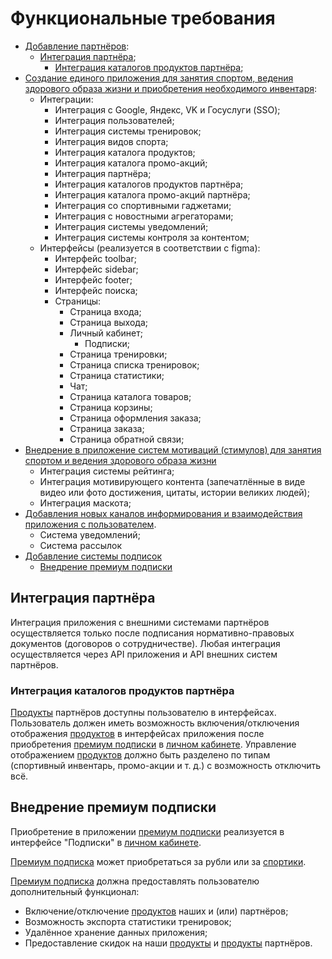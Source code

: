# Функциональные требования

- [Добавление партнёров](001_Бизнес-требование.md#добавление-партнёров):
  - [Интеграция партнёра](#интеграция-партнёра);
    - [Интеграция каталогов продуктов партнёра](#интеграция-каталогов-продуктов-партнёра);
- [Создание единого приложения для занятия спортом, ведения здорового образа жизни и приобретения необходимого инвентаря](001_Бизнес-требование.md#создание-единого-приложения-для-занятия-спортом-ведения-здорового-образа-жизни-и-приобретения-необходимого-инвентаря):
  - Интеграции:
    - Интеграция с Google, Яндекс, VK и Госуслуги (SSO);
    - Интеграция пользователей;
    - Интеграция системы тренировок;
    - Интеграция видов спорта;
    - Интеграция каталога продуктов;
    - Интеграция каталога промо-акций;
    - Интеграция партнёра;
    - Интеграция каталогов продуктов партнёра;
    - Интеграция каталога промо-акций партнёра;
    - Интеграция со спортивными гаджетами;
    - Интеграция с новостными агрегаторами;
    - Интеграция системы уведомлений;
    - Интеграция системы контроля за контентом;
  - Интерфейсы (реализуется в соответствии с figma):
    - Интерфейс toolbar;
    - Интерфейс sidebar;
    - Интерфейс footer;
    - Интерфейс поиска;
    - Страницы:
      - Страница входа;
      - Страница выхода;
      - Личный кабинет;
        - Подписки;
      - Страница тренировки;
      - Страница списка тренировок;
      - Страница статистики;
      - Чат;
      - Страница каталога товаров;
      - Страница корзины;
      - Страница оформления заказа;
      - Страница заказа;
      - Страница обратной связи;
- [Внедрение в приложение систем мотиваций (стимулов) для занятия спортом и ведения здорового образа жизни](001_Бизнес-требование.md#внедрение-в-приложение-систем-мотиваций-стимулов-для-занятия-спортом-и-ведения-здорового-образа-жизни)
  - Интеграция системы рейтинга;
  - Интеграция мотивирующего контента (запечатлённые в виде видео или фото достижения, цитаты, истории великих людей);
  - Интеграция маскота;
- [Добавления новых каналов информирования и взаимодействия приложения с пользователем](001_Бизнес-требование.md#добавления-новых-каналов-информирования-и-взаимодействия-приложения-с-пользователем).
  - Система уведомлений;
  - Система рассылок
- [Добавление системы подписок](001_Бизнес-требование.md#добавление-системы-подписок)
  - [Внедрение премиум подписки](#внедрение-премиум-подписки)

## Интеграция партнёра

Интеграция приложения с внешними системами партнёров осуществляется только после подписания нормативно-правовых документов (договоров о сотрудничестве). Любая интеграция осуществляется через API приложения и API внешних систем партнёров.

### Интеграция каталогов продуктов партнёра

[Продукты](000_Терминология.md#product) партнёров доступны пользователю в интерфейсах. Пользователь должен иметь возможность включения/отключения отображения [продуктов](000_Терминология.md#product) в интерфейсах приложения после приобретения [премиум подписки](000_Терминология.md#premium_subscription) в [личном кабинете](000_Терминология.md#user_lk). Управление отображением [продуктов](000_Терминология.md#product) должно быть разделено по типам (спортивный инвентарь, промо-акции и т. д.) с возможность отключить всё.

## Внедрение премиум подписки

Приобретение в приложении [премиум подписки](000_Терминология.md#premium_subscription) реализуется в интерфейсе "Подписки" в [личном кабинете](000_Терминология.md#user_lk).

[Премиум подписка](000_Терминология.md#premium_subscription) может приобретаться за рубли или за [спортики](000_Терминология.md#sportick).

[Премиум подписка](000_Терминология.md#premium_subscription) должна предоставлять пользователю дополнительный функционал:

- Включение/отключение [продуктов](000_Терминология.md#product) наших и (или) партнёров;
- Возможность экспорта статистики тренировок;
- Удалённое хранение данных приложения;
- Предоставление скидок на наши [продукты](000_Терминология.md#product) и [продукты](000_Терминология.md#product) партнёров.
